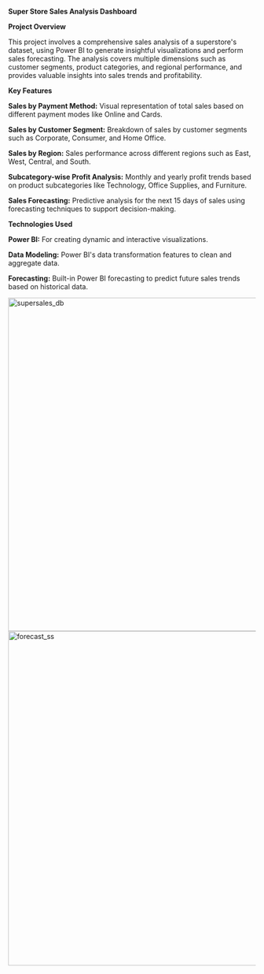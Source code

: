 **Super Store Sales Analysis Dashboard**


**Project Overview**

This project involves a comprehensive sales analysis of a superstore's dataset, using Power BI to generate insightful visualizations and perform sales forecasting. The analysis covers multiple dimensions such as customer segments, product categories, and regional performance, and provides valuable insights into sales trends and profitability.

**Key Features**

**Sales by Payment Method:** Visual representation of total sales based on different payment modes like Online and Cards.

**Sales by Customer Segment:** Breakdown of sales by customer segments such as Corporate, Consumer, and Home Office.

**Sales by Region:** Sales performance across different regions such as East, West, Central, and South.

**Subcategory-wise Profit Analysis:** Monthly and yearly profit trends based on product subcategories like Technology, Office Supplies, and Furniture.

**Sales Forecasting:** Predictive analysis for the next 15 days of sales using forecasting techniques to support decision-making.


**Technologies Used**

**Power BI:** For creating dynamic and interactive visualizations.

**Data Modeling:** Power BI's data transformation features to clean and aggregate data.

**Forecasting:** Built-in Power BI forecasting to predict future sales trends based on historical data.



<img width="677" alt="supersales_db" src="https://github.com/user-attachments/assets/80c4d0be-15c3-4863-990f-1418a41cc293">




<img width="679" alt="forecast_ss" src="https://github.com/user-attachments/assets/0bb259ee-5d8f-488d-abab-302fe3b8c9af">
